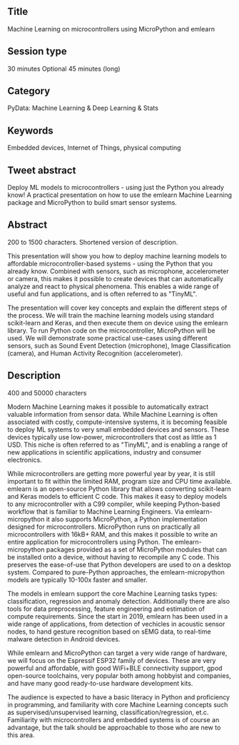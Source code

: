 
## Title
Machine Learning on microcontrollers using MicroPython and emlearn

## Session type
30 minutes
Optional 45 minutes (long)

## Category
PyData: Machine Learning & Deep Learning & Stats

## Keywords
Embedded devices, Internet of Things, physical computing

## Tweet abstract
Deploy ML models to microcontrollers - using just the Python you already know!
A practical presentation on how to use the emlearn Machine Learning package and MicroPython to build smart sensor systems.

## Abstract
200 to 1500 characters.
Shortened version of description.

This presentation will show you how to deploy machine learning models
to affordable microcontroller-based systems - using the Python that you already know.
Combined with sensors, such as microphone, accelerometer or camera,
this makes it possible to create devices that can automatically analyze and react to physical phenomena.
This enables a wide range of useful and fun applications, and is often referred to as "TinyML".

The presentation will cover key concepts and explain the different steps of the process.
We will train the machine learning models using standard scikit-learn and Keras,
and then execute them on device using the emlearn library.
To run Python code on the microcontroller, MicroPython will be used.
We will demonstrate some practical use-cases using different sensors, such as
Sound Event Detection (microphone), Image Classification (camera), and Human Activity Recognition (accelerometer).


## Description
400 and 50000 characters

Modern Machine Learning makes it possible to automatically extract valuable information from sensor data.
While Machine Learning is often associated with costly, compute-intensive systems,
it is becoming feasible to deploy ML systems to very small embedded devices and sensors.
These devices typically use low-power, microcontrollers that cost as little as 1 USD.
This niche is often referred to as "TinyML", and is enabling a range of new applications
in scientific applications, industry and consumer electronics.

While microcontrollers are getting more powerful year by year,
it is still important to fit within the limited RAM, program size and CPU time available.
emlearn is an open-source Python library that allows converting scikit-learn and Keras models to efficient C code.
This makes it easy to deploy models to any microcontroller with a C99 compiler,
while keeping Python-based workflow that is familiar to Machine Learning Engineers.
Via emlearn-micropython it also supports MicroPython, a Python implementation designed for microcontrollers.
MicroPython runs on practically all microcontrollers with 16kB+ RAM,
and this makes it possible to write an entire application for microcontrollers using Python.
The emlearn-micropython packages provided as a set of MicroPython modules
that can be installed onto a device, without having to recompile any C code.
This preserves the ease-of-use that Python developers are used to on a desktop system.
Compared to pure-Python approaches, the emlearn-micropython models are typically 10-100x faster and smaller.

The models in emlearn support the core Machine Learning tasks types: classification, regression and anomaly detection.
Additionally there are also tools for data preprocessing, feature engineering and estimation of compute requirements. 
Since the start in 2019, emlearn has been used in a wide range of applications,
from detection of vechicles in acoustic sensor nodes,
to hand gesture recognition based on sEMG data,
to real-time malware detection in Android devices.

While emlearn and MicroPython can target a very wide range of hardware,
we will focus on the Espressif ESP32 family of devices.
These are very powerful and affordable, with good WiFi+BLE connectivity support,
gpod open-source toolchains, very popular both among hobbyist and companies,
and have many good ready-to-use hardware development kits.

The audience is expected to have a basic literacy in Python and proficiency in programming,
and familiarity with core Machine Learning concepts such as
supervised/unsupervised learning, classification/regression, et.c.
Familiarity with microcontrollers and embedded systems is of course an advantage,
but the talk should be approachable to those who are new to this area.

